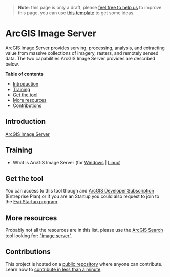 > **Note**: this page is only a draft, please [feel free to help us](#contributions) to improve this page, you can use [this template](https://github.com/esri-es/awesome-arcgis/blob/master/RESOURCE_PAGE_TEMPLATE.md) to get some ideas.

# ArcGIS Image Server
ArcGIS Image Server provides serving, processing, analysis, and extracting value from massive collections of imagery, rasters, and remotely sensed data. The two capabilities ArcGIS Image Server provides are described below.


<!-- START doctoc generated TOC please keep comment here to allow auto update -->
<!-- DON'T EDIT THIS SECTION, INSTEAD RE-RUN doctoc TO UPDATE -->
**Table of contents**

- [Introduction](#introduction)
- [Training](#training)
- [Get the tool](#get-the-tool)
- [More resources](#more-resources)
- [Contributions](#contributions)

<!-- END doctoc generated TOC please keep comment here to allow auto update -->

## Introduction

[ArcGIS Image Server](http://www.esri.com/arcgis/products/image-server)


## Training

* What is ArcGIS Image Server (for [Windows]((http://server.arcgis.com/en/server/latest/get-started/windows/what-is-arcgis-image-server-.htm)) | [Linux](http://server.arcgis.com/en/server/latest/get-started/linux/what-is-arcgis-image-server-.htm))


## Get the tool

You can access to this tool though and [ArcGIS Developer Subscription](https://developers.arcgis.com/pricing/) (Entreprise Plan) or if you are an Startup you could also request to join to the [Esri Startup program](../../../../../esri//startup-program/README.md).

## More resources

Probably not all the resources are in this list, please use the [ArcGIS Search](https://esri-es.github.io/arcgis-search/) tool looking for: ["image server"](https://esri-es.github.io/arcgis-search/?search="image+server"&utm_campaign=awesome-list&utm_source=awesome-list&utm_medium=page).

## Contributions

This project is hosted on a [public repository](https://github.com/hhkaos/awesome-arcgis) where anyone can contribute. Learn how to [contribute in less than a minute](https://github.com/hhkaos/awesome-arcgis/blob/master/CONTRIBUTING.md#contributions).